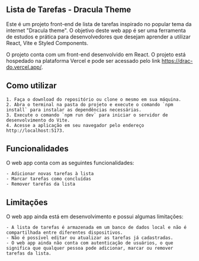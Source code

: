 ## Lista de Tarefas - Dracula Theme

Este é um projeto front-end de lista de tarefas inspirado no popular tema da internet "Dracula theme". O objetivo deste web app é ser uma ferramenta de estudos e prática para desenvolvedores que desejam aprender a utilizar React, Vite e Styled Components.

O projeto conta com um front-end desenvolvido em React. O projeto está hospedado na plataforma Vercel e pode ser acessado pelo link https://drac-do.vercel.app/.

## Como utilizar

    1. Faça o download do repositório ou clone o mesmo em sua máquina.
    2. Abra o terminal na pasta do projeto e execute o comando `npm install` para instalar as dependências necessárias.
    3. Execute o comando `npm run dev` para iniciar o servidor de desenvolvimento do Vite.
    4. Acesse a aplicação em seu navegador pelo endereço http://localhost:5173.

## Funcionalidades

O web app conta com as seguintes funcionalidades:

    - Adicionar novas tarefas à lista
    - Marcar tarefas como concluídas
    - Remover tarefas da lista

## Limitações

O web app ainda está em desenvolvimento e possui algumas limitações:

    - A lista de tarefas é armazenada em um banco de dados local e não é compartilhada entre diferentes dispositivos.
    - Não é possível editar ou atualizar as tarefas já cadastradas.
    - O web app ainda não conta com autenticação de usuários, o que significa que qualquer pessoa pode adicionar, marcar ou remover tarefas da lista.
